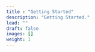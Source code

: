 ```yaml
---
title : "Getting Started"
description: "Getting Started."
lead: ""
draft: false
images: []
weight: 1
---
```

